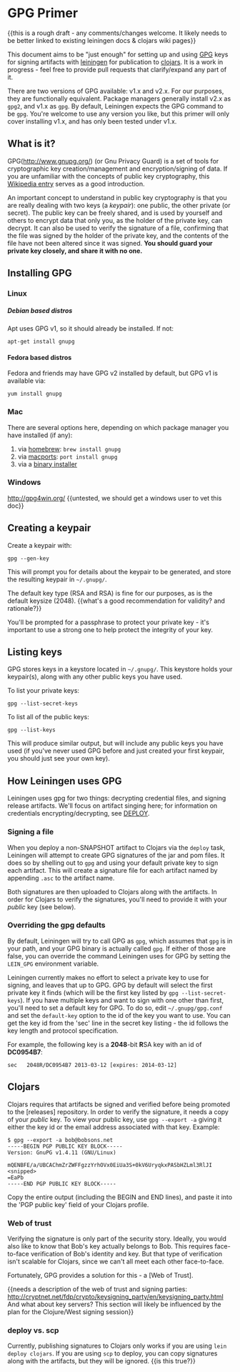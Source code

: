# GPG Primer

{{this is a rough draft - any comments/changes welcome. It likely
needs to be better linked to existing leiningen docs & clojars wiki
pages}}

This document aims to be "just enough" for setting up and using
[GPG](http://www.gnupg.org/) keys for signing artifacts with
[leiningen](http://leiningen.org) for publication to
[clojars](http://clojars.org/).  It is a work in progress - feel free
to provide pull requests that clarify/expand any part of it.

There are two versions of GPG available: v1.x and v2.x. For our
purposes, they are functionally equivalent. Package managers generally
install v2.x as `gpg2`, and v1.x as `gpg`. By default, Leiningen
expects the GPG command to be `gpg`. You're welcome to use any version
you like, but this primer will only cover installing v1.x, and has
only been tested under v1.x.

## What is it?

GPG(http://www.gnupg.org/) (or Gnu Privacy Guard) is a set of tools
for cryptographic key creation/management and encryption/signing of
data. If you are unfamiliar with the concepts of public key
cryptography, this
[Wikipedia entry](http://en.wikipedia.org/wiki/Public-key_cryptography)
serves as a good introduction.

An important concept to understand in public key cryptography is that
you are really dealing with two keys (a *keypair*): one public, the
other private (or secret). The public key can be freely shared, and is
used by yourself and others to encrypt data that only you, as the
holder of the private key, can decrypt. It can also be used to verify
the signature of a file, confirming that the file was signed by the
holder of the private key, and the contents of the file have not been
altered since it was signed. **You should guard your private key
closely, and share it with no one.**

## Installing GPG

### Linux

##### Debian based distros

Apt uses GPG v1, so it should already be installed. If not:

    apt-get install gnupg
    
#### Fedora based distros

Fedora and friends may have GPG v2 installed by default, but GPG v1 is
available via:
    
    yum install gnupg
    
### Mac

There are several options here, depending on which package manager you
have installed (if any):

1. via [homebrew](http://mxcl.github.com/homebrew/): `brew install gnupg`
2. via [macports](http://www.macports.org/): `port install gnupg`
3. via a [binary installer](https://www.gpgtools.org/installer/index.html)

### Windows

http://gpg4win.org/ {{untested, we should get a windows user to vet this doc}}

## Creating a keypair

Create a keypair with:

    gpg --gen-key

This will prompt you for details about the keypair to be generated,
and store the resulting keypair in `~/.gnupg/`.

The default key type (RSA and RSA) is fine for our purposes, as is the
default keysize (2048). {{what's a good recommendation for validity?
and rationale?}} 

You'll be prompted for a passphrase to protect your private key - it's
important to use a strong one to help protect the integrity of your key.

## Listing keys

GPG stores keys in a keystore located in `~/.gnupg/`. This keystore
holds your keypair(s), along with any other public keys you have used.

To list your private keys:

    gpg --list-secret-keys
    
To list all of the public keys:

    gpg --list-keys
    
This will produce similar output, but will include any public keys you
have used (if you've never used GPG before and just created your first
keypair, you should just see your own key).

## How Leiningen uses GPG

Leiningen uses gpg for two things: decrypting credential files, and
signing release artifacts. We'll focus on artifact singing here; for
information on credentials encrypting/decrypting, see
[DEPLOY](./DEPLOY.md).

### Signing a file

When you deploy a non-SNAPSHOT artifact to Clojars via the `deploy`
task, Leiningen will attempt to create GPG signatures of the jar and
pom files. It does so by shelling out to `gpg` and using your default
private key to sign each artifact. This will create a signature file
for each artifact named by appending `.asc` to the artifact name.

Both signatures are then uploaded to Clojars along with the
artifacts. In order for Clojars to verify the signatures, you'll need
to provide it with your *public* key (see below).

### Overriding the gpg defaults

By default, Leiningen will try to call GPG as `gpg`, which assumes
that `gpg` is in your path, and your GPG binary is actually called
`gpg`. If either of those are false, you can override the command
Leiningen uses for GPG by setting the `LEIN_GPG` environment variable.

Leiningen currently makes no effort to select a private key to use for
signing, and leaves that up to GPG. GPG by default will select the
first private key it finds (which will be the first key listed by `gpg
--list-secret-keys`). If you have multiple keys and want to sign with
one other than first, you'll need to set a default key for GPG. To do
so, edit `~/.gnupg/gpg.conf` and set the `default-key` option to the
id of the key you want to use. You can get the key id from the 'sec'
line in the secret key listing - the id follows the key length and
protocol specification.

For example, the following key is a **2048**-bit **R**SA key with an
id of **DC0954B7**:

    sec   2048R/DC0954B7 2013-03-12 [expires: 2014-03-12]

## Clojars 

Clojars requires that artifacts be signed and verified before being
promoted to the [releases] repository. In order to verify the
signature, it needs a copy of your *public* key. To view your public
key, use `gpg --export -a` giving it either the key id or the email
address associated with that key. Example:

```
$ gpg --export -a bob@bobsons.net
-----BEGIN PGP PUBLIC KEY BLOCK-----
Version: GnuPG v1.4.11 (GNU/Linux)

mQENBFE/a/UBCAChmZrZWFFgzzYrhOVx0EiUa3S+0kV6UryqkxPASbHZLml3RlJI
<snipped>
=EaPb
-----END PGP PUBLIC KEY BLOCK-----
```

Copy the entire output (including the BEGIN and END lines), and paste
it into the 'PGP public key' field of your Clojars profile.

### Web of trust

Verifying the signature is only part of the security story. Ideally,
you would also like to know that Bob's key actually belongs to
Bob. This requires face-to-face verification of Bob's identity and
key. But that type of verification isn't scalable for Clojars, since
we can't all meet each other face-to-face. 

Fortunately, GPG provides a solution for this - a [Web of Trust]. 

{{needs a description of the web of trust and signing parties:
http://cryptnet.net/fdp/crypto/keysigning_party/en/keysigning_party.html
And what about key servers? This section will likely be influenced by
the plan for the Clojure/West signing session}}

### deploy vs. scp

Currently, publishing signatures to Clojars only works if you are
using `lein deploy clojars`. If you are using `scp` to deploy, you can
copy signatures along with the artifacts, but they will be
ignored. {{is this true?}}
